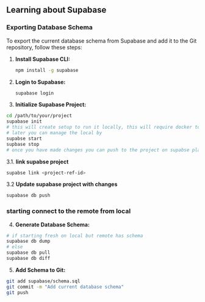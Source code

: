 ## Learning about Supabase

### Exporting Database Schema

To export the current database schema from Supabase and add it to the Git repository, follow these steps:

1. **Install Supabase CLI:**
   ```sh
   npm install -g supabase
   ```

2. **Login to Supabase:**
   ```sh
   supabase login
   ```

3. **Initialize Supabase Project:**

```sh
cd /path/to/your/project
supabase init
# this will create setup to run it locally, this will require docker to be on
# later you can manage the local by 
supabse start
supbase stop
# once you have made changes you can push to the project on supabse platform
```

3.1. **link supabse project**

```sh
supabse link <project-ref-id>
```

3.2 **Update supabase project with changes**
```sh
supabase db push
```

### starting connect to the remote from local
4. **Generate Database Schema:**
```sh
# if starting fresh on local but remote has schema
supabase db dump
# else 
supabase db pull
supabase db diff
```

5. **Add Schema to Git:**
```sh
git add supabase/schema.sql
git commit -m "Add current database schema"
git push
```